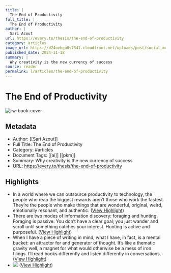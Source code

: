 ```yaml
---
title: |
  The End of Productivity
full_title: |
  The End of Productivity
author: |
  Sari Azout
url: https://every.to/thesis/the-end-of-productivity
category: articles
image_url: https://d24ovhgu8s7341.cloudfront.net/uploads/post/social_media_image/3316/everythesis.png
published_date: 2024-11-18
summary: |
  Why creativity is the new currency of success
source: reader
permalink: l/articles/the-end-of-productivity
---
```

# The End of Productivity

![rw-book-cover](https://d24ovhgu8s7341.cloudfront.net/uploads/post/social_media_image/3316/everythesis.png)

## Metadata
- Author: [[Sari Azout]]
- Full Title: The End of Productivity
- Category: #articles
- Document Tags: [[ai]] [[pkm]] 
- Summary: Why creativity is the new currency of success
- URL: https://every.to/thesis/the-end-of-productivity

## Highlights
- In a world where we can outsource productivity to technology, the people who reap the biggest rewards aren’t those who work the fastest.
  They’re the people who make things that are wonderful, original, weird, emotionally resonant, and authentic. ([View Highlight](https://read.readwise.io/read/01jd9br33cgqd2s2yhhryxvb54))
- There are two modes of information discovery: foraging and hunting. Foraging is passive. You don’t have a clear goal; you just wander and scroll until something catches your interest. Hunting is active and purposeful. ([View Highlight](https://read.readwise.io/read/01jd9bx85pg9tj1tcjwax96h5z))
- When I have a piece of writing in mind, what I have, in fact, is a mental bucket: an attractor for and generator of thought. It’s like a thematic gravity well, a magnet for what would otherwise be a mess of iron filings. I’ll read books differently and listen differently in conversations. ([View Highlight](https://read.readwise.io/read/01jd9c0x82865asfrrr5gtpv8s))
- ![](https://d24ovhgu8s7341.cloudfront.net/uploads/editor/posts/3316/optimized_Bjo%CC%88rk%20said%20that%20trying%20to%20communicate%20through%20talking.png) ([View Highlight](https://read.readwise.io/read/01jd9c09dwtsyf5jrszvhe7b0h))


